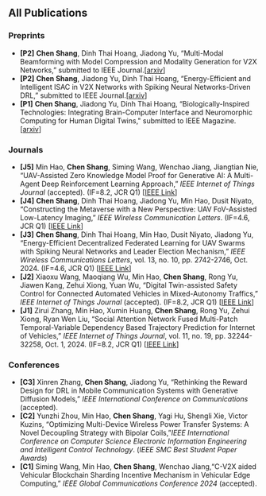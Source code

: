 ## All Publications

### Preprints
- **[P2]** **Chen Shang**, Dinh Thai Hoang, Jiadong Yu, “Multi-Modal Beamforming with Model Compression and Modality Generation for V2X Networks,” submitted to IEEE Journal.[[arxiv](https://arxiv.org/abs/2506.22469)]
- **[P2]** **Chen Shang**, Jiadong Yu, Dinh Thai Hoang, “Energy-Efficient and Intelligent ISAC in V2X Networks with Spiking Neural Networks-Driven DRL,” submitted to IEEE Journal.[[arxiv](https://arxiv.org/abs/2501.01038)]
- **[P1]** **Chen Shang**, Jiadong Yu, Dinh Thai Hoang, “Biologically-Inspired Technologies: Integrating Brain-Computer Interface and Neuromorphic Computing for Human Digital Twins," submitted to IEEE Magazine. [[arxiv](https://arxiv.org/abs/2410.23639)]

### Journals
- **[J5]** Min Hao, **Chen Shang**, Siming Wang, Wenchao Jiang, Jiangtian Nie, “UAV-Assisted Zero Knowledge Model Proof for Generative AI: A Multi-Agent Deep Reinforcement Learning Approach,” *IEEE Internet of Things Journal* (accepted). (IF=8.2, JCR Q1)  [[IEEE Link](https://ieeexplore.ieee.org/document/10858287)]
- **[J4]** **Chen Shang**, Dinh Thai Hoang, Jiadong Yu, Min Hao, Dusit Niyato, “Constructing the Metaverse with a New Perspective: UAV FoV-Assisted Low-Latency Imaging,” *IEEE Wireless Communication Letters*. (IF=4.6, JCR Q1) [[IEEE Link](https://ieeexplore.ieee.org/document/10742922)]
- **[J3]** **Chen Shang**, Dinh Thai Hoang, Min Hao, Dusit Niyato, Jiadong Yu, “Energy-Efficient Decentralized Federated Learning for UAV Swarms with Spiking Neural Networks and Leader Election Mechanism,” *IEEE Wireless Communications Letters*, vol. 13, no. 10, pp. 2742-2746, Oct. 2024. (IF=4.6, JCR Q1)  [[IEEE Link](https://ieeexplore.ieee.org/document/10636728)]
- **[J2]** Xiaoxu Wang, Maoqiang Wu, Min Hao, **Chen Shang**, Rong Yu, Jiawen Kang, Zehui Xiong, Yuan Wu, “Digital Twin-assisted Safety Control for Connected Automated Vehicles in Mixed-Autonomy Traffics,” *IEEE Internet of Things Journal* (accepted). (IF=8.2, JCR Q1)  [[IEEE Link](https://ieeexplore.ieee.org/document/10684822)]
- **[J1]** Zirui Zhang, Min Hao, Xumin Huang, **Chen Shang**, Rong Yu, Zehui Xiong, Ryan Wen Liu, “Social Attention Network Fused Multi-Patch Temporal-Variable Dependency Based Trajectory Prediction for Internet of Vehicles,” *IEEE Internet of Things Journal*, vol. 11, no. 19, pp. 32244-32258, Oct. 1, 2024. (IF=8.2, JCR Q1)    [[IEEE Link](https://ieeexplore.ieee.org/stamp/stamp.jsp?tp=&arnumber=10589564)]

### Conferences
- **[C3]** Xinren Zhang, **Chen Shang**, Jiadong Yu, “Rethinking the Reward Design for DRL in Mobile Communication Systems with Generative Diffusion Models,” *IEEE International Conference on Communications* (accepted).
- **[C2]** Yunzhi Zhou, Min Hao, **Chen Shang**, Yagi Hu, Shengli Xie, Victor Kuzins, “Optimizing Multi-Device Wireless Power Transfer Systems: A Novel Decoupling Strategy with Bipolar Coils,”*IEEE International Conference on Computer Science Electronic Information Engineering and Intelligent Control Technology*. (*IEEE SMC Best Student Paper Awards*)
- **[C1]** Siming Wang, Min Hao, **Chen Shang**, Wenchao Jiang,“C-V2X aided Vehicular Blockchain Sharding Incentive Mechanism in Vehicular Edge Computing,” *IEEE Global Communications Conference 2024* (accepted).